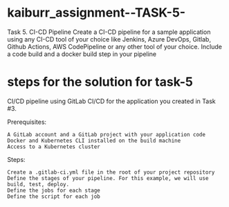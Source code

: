 # kaiburr_assignment--TASK-5-
Task 5. CI-CD Pipeline
Create a CI-CD pipeline for a sample application using any CI-CD tool of your choice like
Jenkins, Azure DevOps, Gitlab, Github Actions, AWS CodePipeline or any other tool of your
choice. Include a code build and a docker build step in your pipeline

# steps for the solution for task-5
CI/CD pipeline using GitLab CI/CD for the application you created in Task #3.

Prerequisites:

    A GitLab account and a GitLab project with your application code
    Docker and Kubernetes CLI installed on the build machine
    Access to a Kubernetes cluster

Steps:

    Create a .gitlab-ci.yml file in the root of your project repository
    Define the stages of your pipeline. For this example, we will use build, test, deploy.
    Define the jobs for each stage
    Define the script for each job
